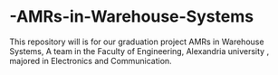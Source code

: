 # -AMRs-in-Warehouse-Systems
This repository will is for our graduation project ‫‪AMRs‬‬ ‫‪in‬‬ ‫‪Warehouse‬‬ ‫‪Systems,  A team in the Faculty of Engineering, Alexandria university , majored in Electronics and Communication.
